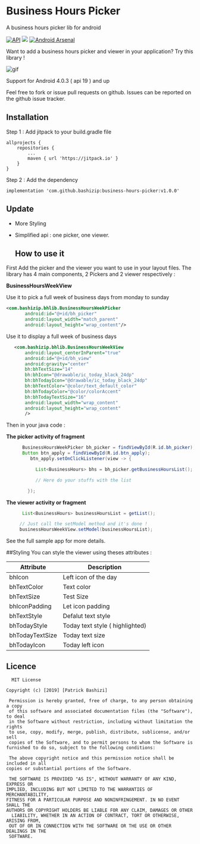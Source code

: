 # Business Hours Picker
A business hours picker lib for android

[![API](https://img.shields.io/badge/API-19%2B-brightgreen.svg?style=flat)](https://android-arsenal.com/api?level=19) [![](https://jitpack.io/v/bashizip/business-hours-picker.svg)](https://jitpack.io/#bashizip/business-hours-picker) [![Android Arsenal](https://img.shields.io/badge/Android%20Arsenal-Business%20Hours%20Picker-brightgreen.svg?style=flat)](https://android-arsenal.com/details/1/7540)

Want to add a business hours picker and viewer in your application? Try this library !

![gif](https://github.com/bashizip/business-hours-picker/blob/master/captures/ezgif.com-resize.gif?raw=true)


Support for Android 4.0.3 ( api 19 ) and up

Feel free to fork or issue pull requests on github. Issues can be reported on the github issue tracker.

## Installation

Step 1 : Add jitpack to your build.gradle file



	allprojects {
		repositories {
			...
			maven { url 'https://jitpack.io' }
		}
	}



  Step 2 : Add the dependency



 	implementation 'com.github.bashizip:business-hours-picker:v1.0.0'

## Update

- More Styling
- Simplified api : one picker, one viewer.

  ## How to use it


First  Add the picker and the viewer you want to use in your layout files. The library has 4 main components,
2 Pickers and 2 viewer respectively :

  **BusinessHoursWeekView**

  Use it to pick a full week of business days from monday to sunday
 ```xml
 <com.bashizip.bhlib.BusinessHoursWeekPicker
        android:id="@+id/bh_picker"
        android:layout_width="match_parent"
        android:layout_height="wrap_content"/>
```

   Use it to display a full week of business days

 ```xml
    <com.bashizip.bhlib.BusinessHoursWeekView
        android:layout_centerInParent="true"
        android:id="@+id/bh_view"
        android:gravity="center"
        bh:bhTextSize="14"
        bh:bhIcon="@drawable/ic_today_black_24dp"
        bh:bhTodayIcon="@drawable/ic_today_black_24dp"
        bh:bhTextColor="@color/text_default_color"
        bh:bhTodayColor="@color/colorAccent"
        bh:bhTodayTextSize="16"
        android:layout_width="wrap_content"
        android:layout_height="wrap_content"
        />
 ```

  Then in your java code :

  **The picker activity of fragment**

```java
	  BusinessHoursWeekPicker bh_picker = findViewById(R.id.bh_picker);
	  Button btn_apply = findViewById(R.id.btn_apply);
	     btn_apply.setOnClickListener(view -> {

		   List<BusinessHours> bhs = bh_picker.getBusinessHoursList();

		   // Here do your stuffs with the list

		});
 ```


   **The viewer activity or fragment**

  ```java
        List<BusinessHours> businessHoursList = getList();

       // Just call the setModel method and it's done !
       businessHoursWeekView.setModel(businessHoursList);
 ```


See the full sample app for more details.

  ##Styling
You can style the viewer  using theses attributes :

| Attribute  | Description  |
| ------------ | ------------ |
| bhIcon  | Left icon of the day  |
|bhTextColor   |  Text color |
| bhTextSize  | Test Size  |
| bhIconPadding  | Let icon padding  |
|  bhTextStyle | Defalut text style   |
|  bhTodayStyle | Today  text style ( highlighted)   |
|  bhTodayTextSize | Today  text size|
| bhTodayIcon | Today left icon|





  ## Licence

      MIT License

   	Copyright (c) [2019] [Patrick Bashizi]

  	 Permission is hereby granted, free of charge, to any person obtaining a copy
  	 of this software and associated documentation files (the "Software"), to deal
  	 in the Software without restriction, including without limitation the rights
  	 to use, copy, modify, merge, publish, distribute, sublicense, and/or sell
  	 copies of the Software, and to permit persons to whom the Software is
   	furnished to do so, subject to the following conditions:

  	 The above copyright notice and this permission notice shall be included in all
   	copies or substantial portions of the Software.

  	 THE SOFTWARE IS PROVIDED "AS IS", WITHOUT WARRANTY OF ANY KIND, EXPRESS OR
   	IMPLIED, INCLUDING BUT NOT LIMITED TO THE WARRANTIES OF MERCHANTABILITY,
   	FITNESS FOR A PARTICULAR PURPOSE AND NONINFRINGEMENT. IN NO EVENT SHALL THE
   	AUTHORS OR COPYRIGHT HOLDERS BE LIABLE FOR ANY CLAIM, DAMAGES OR OTHER
 	  LIABILITY, WHETHER IN AN ACTION OF CONTRACT, TORT OR OTHERWISE, ARISING FROM,
  	 OUT OF OR IN CONNECTION WITH THE SOFTWARE OR THE USE OR OTHER DEALINGS IN THE
  	 SOFTWARE.











